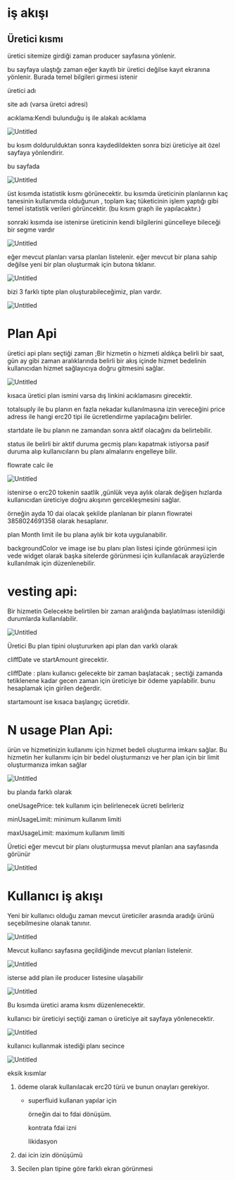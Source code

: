 # iş akışı

## Üretici kısmı

üretici sitemize girdiği zaman producer sayfasına yönlenir.

bu sayfaya ulaştığı zaman  eğer kayıtlı bir  üretici değilse  kayıt ekranına yönlenir. Burada temel bilgileri girmesi istenir

üretici adı 

site adı (varsa üretci adresi)

acıklama:Kendi bulunduğu iş ile alakalı acıklama

![Untitled](akis/Untitled.png)

bu kısım doldurulduktan sonra kaydedildekten sonra bizi üreticiye ait özel sayfaya yönlendirir.

bu sayfada 

![Untitled](akis/Untitled%201.png)

üst kısımda istatistik kısmı görünecektir. bu kısımda üreticinin planlarının kaç tanesinin  kullanımda olduğunun , toplam kaç  tüketicinin işlem yaptığı gibi temel istatistik verileri görüncektir. (bu kısım graph ile yapılacaktır.)

sonraki kısımda ise istenirse  üreticinin kendi bilgilerini güncelleye bileceği bir segme vardır

![Untitled](akis/Untitled%202.png)

eğer  mevcut planları varsa planları listelenir. eğer mevcut bir plana sahip değilse  yeni bir plan oluşturmak için butona tıklanır.

![Untitled](akis/Untitled%203.png)

bizi 3 farklı tipte plan oluşturabileceğimiz, plan vardır.

![Untitled](akis/Untitled%204.png)

# **Plan Api**

üretici api planı seçtiği zaman ;Bir hizmetin o hizmeti aldıkça belirli bir saat, gün ay gibi zaman aralıklarında belirli bir akış içinde hizmet bedelinin kullanıcıdan hizmet sağlayıcıya doğru gitmesini sağlar. 

![Untitled](akis/Untitled%205.png)

 

kısaca üretici plan  ismini varsa dış linkini  acıklamasını girecektir.

totalsuply ile bu planın en fazla nekadar kullanılmasına izin  vereceğini  price adress ile hangi  erc20 tipi ile ücretlendirme yapılacağını belirler.

startdate ile bu planın ne zamandan sonra aktif olacağını da belirtebilir. 

status ile belirli bir  aktif duruma gecmiş planı  kapatmak istiyorsa pasif duruma alıp kullanıcıların bu planı almalarını engelleye bilir.

flowrate calc ile

![Untitled](akis/Untitled%206.png)

istenirse o erc20 tokenin  saatlik ,günlük  veya aylık olarak değişen hızlarda kullanıcıdan üreticiye doğru akışının  gercekleşmesini sağlar.

örneğin ayda 10 dai  olacak şekilde planlanan bir planın flowratei 3858024691358 olarak hesaplanır.

plan Month limit ile bu plana aylık bir kota uygulanabilir.

backgroundColor ve image ise bu planı plan listesi içinde görünmesi için vede  widget olarak  başka sitelerde görünmesi  için  kullanılacak arayüzlerde kullanılmak için düzenlenebilir.

# vesting api:

 Bir hizmetin Gelecekte belirtilen bir zaman aralığında başlatılması istenildiği durumlarda kullanılabilir. 

![Untitled](akis/Untitled%207.png)

Üretici Bu plan tipini oluştururken api plan dan varklı olarak  

cliffDate ve startAmount girecektir.

cliffDate : planı kullanıcı  gelecekte bir zaman başlatacak ; sectiği zamanda tetiklenene kadar gecen zaman için üreticiye bir ödeme  yapılabilir. bunu hesaplamak için  girilen değerdir. 

startamount ise kısaca başlangıç ücretidir.

# N usage Plan Api:

ürün ve hizmetinizin kullanımı için hizmet bedeli oluşturma imkanı sağlar.  Bu hizmetin her kullanımı için bir bedel oluşturmanızı  ve  her plan için bir limit oluşturmanıza imkan sağlar

![Untitled](akis/Untitled%208.png)

bu planda farklı olarak

oneUsagePrice: tek kullanım için belirlenecek ücreti belirleriz

minUsageLimit: minimum kullanım  limiti

maxUsageLimit: maximum kullanım limiti

Üretici  eğer mevcut bir planı oluşturmuşsa mevut planları  ana sayfasında görünür

![Untitled](akis/Untitled%209.png)

# Kullanıcı  iş akışı

Yeni bir kullanıcı olduğu zaman mevcut üreticiler arasında aradığı ürünü seçebilmesine olanak tanınır.

![Untitled](akis/Untitled%2010.png)

Mevcut kullancı sayfasına geçildiğinde  mevcut planları listelenir. 

![Untitled](akis/Untitled%2011.png)

isterse add plan ile producer listesine ulaşabilir

![Untitled](akis/Untitled%2012.png)

Bu kısımda üretici arama kısmı düzenlenecektir.

kullanıcı bir üreticiyi seçtiği zaman o üreticiye ait sayfaya yönlenecektir.

![Untitled](akis/Untitled%2013.png)

kullanıcı  kullanmak istediği planı secince 

![Untitled](akis/Untitled%2014.png)

eksik kısımlar

1. ödeme olarak kullanılacak erc20 türü ve bunun onayları gerekiyor.
    - superfluid kullanan yapılar için
        
        örneğin dai to fdai dönüşüm.
        
        kontrata fdai izni
        
        likidasyon
        
2. dai icin izin  dönüşümü
3. Secilen plan tipine göre farklı ekran görünmesi